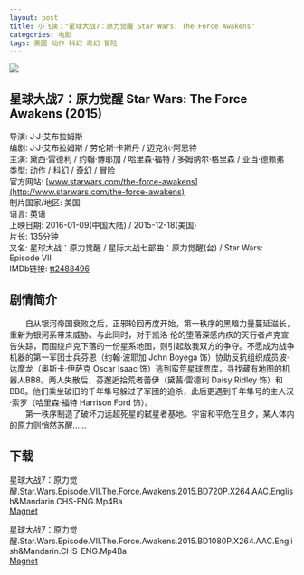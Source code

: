 ```yaml
---
layout: post
title: 小飞侠："星球大战7：原力觉醒 Star Wars: The Force Awakens"
categories: 电影
tags: 美国 动作 科幻 奇幻 冒险
---
```


[![](http://i3.piimg.com/79f4ff4c0535535dt.jpg)](http://i3.piimg.com/79f4ff4c0535535d.jpg)

## 星球大战7：原力觉醒 Star Wars: The Force Awakens (2015)
导演: J·J·艾布拉姆斯  
编剧: J·J·艾布拉姆斯 / 劳伦斯·卡斯丹 / 迈克尔·阿恩特  
主演: 黛西·雷德利 / 约翰·博耶加 / 哈里森·福特 / 多姆纳尔·格里森 / 亚当·德赖弗  
类型: 动作 / 科幻 / 奇幻 / 冒险  
官方网站: [www.starwars.com/the-force-awakens](http://www.starwars.com/the-force-awakens)  
制片国家/地区: 美国  
语言: 英语  
上映日期: 2016-01-09(中国大陆) / 2015-12-18(美国)  
片长: 135分钟  
又名: 星球大战：原力觉醒 / 星际大战七部曲：原力觉醒(台) / Star Wars: Episode VII  
IMDb链接: [tt2488496](http://www.imdb.com/title/tt2488496)

## 剧情简介
　　自从银河帝国衰败之后，正邪轮回再度开始，第一秩序的黑暗力量蔓延滋长，重新为银河系带来威胁。与此同时，对于凯洛·伦的堕落深感内疚的天行者卢克宣告失踪，而围绕卢克下落的一份星系地图，则引起敌我双方的争夺。不愿成为战争机器的第一军团士兵芬恩（约翰·波耶加 John Boyega 饰）协助反抗组织成员波·达摩龙（奥斯卡·伊萨克 Oscar Isaac 饰）逃到蛮荒星球贾库，寻找藏有地图的机器人BB8。两人失散后，芬邂逅拾荒者蕾伊（黛茜·雷德利 Daisy Ridley 饰）和BB8。他们乘坐破旧的千年隼号躲过了军团的追杀，此后更遇到千年隼号的主人汉·索罗（哈里森·福特 Harrison Ford 饰）。  
　　第一秩序制造了破坏力远超死星的弑星者基地。宇宙和平危在旦夕，某人体内的原力则悄然苏醒……

## 下载
星球大战7：原力觉醒.Star.Wars.Episode.VII.The.Force.Awakens.2015.BD720P.X264.AAC.English&Mandarin.CHS-ENG.Mp4Ba  
[Magnet](magnet:?xt=urn:btih:149fdd51d2d25f568ce7cddd2e51f9d4293b7e9c&tr=http://bt.mp4ba.com:2710/announce)

星球大战7：原力觉醒.Star.Wars.Episode.VII.The.Force.Awakens.2015.BD1080P.X264.AAC.English&Mandarin.CHS-ENG.Mp4Ba  
[Magnet](magnet:?xt=urn:btih:c64572342a505229c6c10449b1e14b9612604e9f&tr=http://bt.mp4ba.com:2710/announce)
